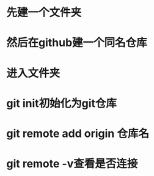 # 先建一个文件夹
# 然后在github建一个同名仓库
# 进入文件夹
# git init初始化为git仓库
# git remote add origin 仓库名
# git remote -v查看是否连接